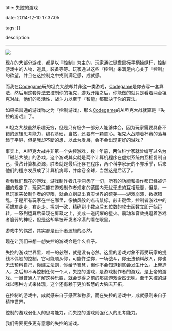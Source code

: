 title: 失控的游戏

date: 2014-12-10 17:37:05

tags: []

description: 

---
![](http://susefood.u.qiniudn.com/shikong.jpg)

现在的大部分游戏，都是以『控制』为主的，玩家通过键盘鼠标手柄操纵杆，控制游戏中的人物，道具，装备等等。玩家通过这些『控制』来满足内心关于『控制』的欲望，并且在这控制之中找到满足感，成就感。

而我在[Codegame](http://codegame.org)玩的坦克大战却并非这一类游戏，[Codegame](http://codegame.org)是你去写一套算法，然后用这套算法去控制你的坦克，游戏开始之后，你能做的就只是看着两台坦克对战，他们的灵活性，战斗力以至于『智能』都取决于你的算法。

如果把普通的游戏称之为『控制游戏』，那么[Codegame](http://codegame.org)的AI坦克大战就算是『失控的游戏』了。

AI坦克大战虽然乐趣无穷，但是只有极少一部分人能够体会，因为玩家需要具备不错的逻辑思考能力，编程基础，当然，还要有一颗童心。坦克大战随着杯赛的落幕趋于平静，但是我却不断的想，以此为发展，会不会出现更好的游戏？

事实上，AI坦克大战并非第一个失控游戏，数十年前，两位科学家就曾编写过名为『磁芯大战』的游戏，这个游戏其实就是两个计算机程序在虚拟系统内互相复制自己，侵占计算机资源，胜者就是最后还存在程序，两个科学家玩的不亦乐乎，后来他们的程序发展成了计算机病毒，并席卷全球，当然这是后话了。

看看我们现在的游戏，游戏制作者几乎洞悉了一切，所有的功能和操作都已经被详细的规定了，玩家只能在游戏制作者规定的范围内无忧无虑的互相玩耍，但是，一旦玩家突破制作者的界限，就会立刻显出真实世界的荒芜——游戏崩溃，数据错乱。于是所有玩家在坐在哪里，像抽风般的点击鼠标，敲击键盘，控制者游戏中的英雄左走走，右走走。挥剑一砍，精确到小数点后五位数的攻击函数立即开始运转，一系列运算后呈现在屏幕之上，变成一道闪耀的星火。震动和音效挑逗着游戏者脆弱的神经，但是这却早被开发者冷漠的看在眼里。

游戏中的偶然，其实都是设计者逻辑的必然。

现在让我们来想一想失控的游戏会是什么样子。

失控的游戏世界里，唯一的必然，就是没有必然。这里的游戏对象不再受玩家的提线木偶般的控制，它可能顺从你，可能忤逆你，一场战斗，你无法预料敌人，你也无法预料自己，你建立法则，你给予智慧，但你不会知道到底会发生什么。上帝造人，之后却不再控制任何一个人，失控的游戏，是游戏制作者的游戏，是上帝的游戏。一旦普通人了解这种乐趣，就会觉得之前的那些游戏索然无味。至于失控的游戏以哪种方式来体现，这个还有赖于更加智慧的大脑去开拓。

在控制的游戏中，成就感来自于感官和物质，而在失控的游戏中，成就感则来自于精神世界。

控制的游戏弱化人的思考能力，而失控的游戏则强化人的思考能力。

我们需要更多更有意思的失控的游戏。
